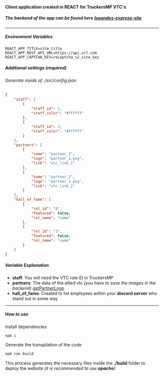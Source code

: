 #### Client application created in REACT for TruckersMP VTC's

##### The backend of the app can be found here [losandes-express-site](https://github.com/CoffeSiberian/losandes-express-site "losandes-express-site")

---

##### Environment Variables

```
REACT_APP_TITLE=site_title
REACT_APP_REST_API_URL=https://api.url.com
REACT_APP_CAPTCHA_KEY=recaptcha_v2_site_key
```

##### Additional settings _(required)_

###### Generate inside of ./src/config.json

```json
{
    "staff": [
        {
            "staff_id": 1,
            "staff_color": "#ffffff"
        },
        {
            "staff_id": 2,
            "staff_color": "#ffffff"
        }
    ],
    "partners": [
        {
            "name": "partner_1",
            "logo": "partner_1.png",
            "link": "vtc_link_1"
        },
        {
            "name": "partner_2",
            "logo": "partner_2.png",
            "link": "vtc_link_2"
        }
    ],
    "hall_of_fame": [
        {
            "rol_id": "0",
            "featured": false,
            "rol_name": "name"
        },
        {
            "rol_id": "1",
            "featured": false,
            "rol_name": "name"
        }
    ]
}
```

##### Variable Explanation

-   **staff**: You will need the VTC role ID in TruckersMP
-   **partners**: The data of the allied vtc _(you have to save the images in the backend)_ [getPartnerLogo](https://github.com/CoffeSiberian/losandes-express-site/blob/main/routes/getPartnerLogo.ts "getPartnerLogo")
-   **hall_of_fame**: Created to list employees within your **discord server** who stand out in some way

---

##### How to use

Install dependencies

```bash
npm i
```

Generate the transpilation of the code

```bash
npm run build
```

This process generates the necessary files inside the **./build** folder to deploy the website _(it is recommended to use **apache**)_
